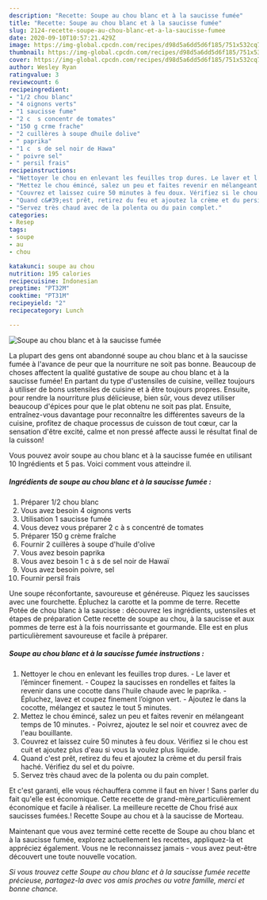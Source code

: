 ```yaml
---
description: "Recette: Soupe au chou blanc et à la saucisse fumée"
title: "Recette: Soupe au chou blanc et à la saucisse fumée"
slug: 2124-recette-soupe-au-chou-blanc-et-a-la-saucisse-fumee
date: 2020-09-10T10:57:21.429Z
image: https://img-global.cpcdn.com/recipes/d98d5a6dd5d6f185/751x532cq70/soupe-au-chou-blanc-et-a-la-saucisse-fumee-photo-principale-de-la-recette.jpg
thumbnail: https://img-global.cpcdn.com/recipes/d98d5a6dd5d6f185/751x532cq70/soupe-au-chou-blanc-et-a-la-saucisse-fumee-photo-principale-de-la-recette.jpg
cover: https://img-global.cpcdn.com/recipes/d98d5a6dd5d6f185/751x532cq70/soupe-au-chou-blanc-et-a-la-saucisse-fumee-photo-principale-de-la-recette.jpg
author: Wesley Ryan
ratingvalue: 3
reviewcount: 6
recipeingredient:
- "1/2 chou blanc"
- "4 oignons verts"
- "1 saucisse fume"
- "2 c  s concentr de tomates"
- "150 g crme frache"
- "2 cuillères à soupe dhuile dolive"
- " paprika"
- "1 c  s de sel noir de Hawa"
- " poivre sel"
- " persil frais"
recipeinstructions:
- "Nettoyer le chou en enlevant les feuilles trop dures. Le laver et l’émincer finement. Coupez la saucisses en rondelles et faites la revenir dans une cocotte dans l&#39;huile chaude avec le paprika. Épluchez, lavez et coupez finement l’oignon vert. Ajoutez le dans la cocotte, mélangez et sautez le tout 5 minutes."
- "Mettez le chou émincé, salez un peu et faites revenir en mélangeant temps de 10 minutes. Poivrez, ajoutez le sel noir et couvrez avec de l&#39;eau bouillante."
- "Couvrez et laissez cuire 50 minutes à feu doux. Vérifiez si le chou est cuit et ajoutez plus d&#39;eau si vous la voulez plus liquide."
- "Quand c&#39;est prêt, retirez du feu et ajoutez la crème et du persil frais haché. Vérifiez du sel et du poivre."
- "Servez très chaud avec de la polenta ou du pain complet."
categories:
- Resep
tags:
- soupe
- au
- chou

katakunci: soupe au chou 
nutrition: 195 calories
recipecuisine: Indonesian
preptime: "PT32M"
cooktime: "PT31M"
recipeyield: "2"
recipecategory: Lunch

---
```



![Soupe au chou blanc et à la saucisse fumée](https://img-global.cpcdn.com/recipes/d98d5a6dd5d6f185/751x532cq70/soupe-au-chou-blanc-et-a-la-saucisse-fumee-photo-principale-de-la-recette.jpg)

La plupart des gens ont abandonné soupe au chou blanc et à la saucisse fumée à l'avance de peur que la nourriture ne soit pas bonne. Beaucoup de choses affectent la qualité gustative de soupe au chou blanc et à la saucisse fumée! En partant du type d'ustensiles de cuisine, veillez toujours à utiliser de bons ustensiles de cuisine et à être toujours propres. Ensuite, pour rendre la nourriture plus délicieuse, bien sûr, vous devez utiliser beaucoup d'épices pour que le plat obtenu ne soit pas plat. Ensuite, entraînez-vous davantage pour reconnaître les différentes saveurs de la cuisine, profitez de chaque processus de cuisson de tout cœur, car la sensation d'être excité, calme et non pressé affecte aussi le résultat final de la cuisson!

<!--inarticleads1-->

Vous pouvez avoir soupe au chou blanc et à la saucisse fumée en utilisant 10 Ingrédients et 5 pas. Voici comment vous atteindre il.

##### Ingrédients de soupe au chou blanc et à la saucisse fumée :

1. Préparer 1/2 chou blanc
1. Vous avez besoin 4 oignons verts
1. Utilisation 1 saucisse fumée
1. Vous devez vous préparer 2 c à s concentré de tomates
1. Préparer 150 g crème fraîche
1. Fournir 2 cuillères à soupe d&#39;huile d&#39;olive
1. Vous avez besoin  paprika
1. Vous avez besoin 1 c à s de sel noir de Hawaï
1. Vous avez besoin  poivre, sel
1. Fournir  persil frais


Une soupe réconfortante, savoureuse et généreuse. Piquez les saucisses avec une fourchette. Épluchez la carotte et la pomme de terre. Recette Potée de chou blanc à la saucisse : découvrez les ingrédients, ustensiles et étapes de préparation Cette recette de soupe au chou, à la saucisse et aux pommes de terre est à la fois nourrissante et gourmande. Elle est en plus particulièrement savoureuse et facile à préparer. 

<!--inarticleads2-->

##### Soupe au chou blanc et à la saucisse fumée instructions :

1. Nettoyer le chou en enlevant les feuilles trop dures. - Le laver et l’émincer finement. - Coupez la saucisses en rondelles et faites la revenir dans une cocotte dans l&#39;huile chaude avec le paprika. - Épluchez, lavez et coupez finement l’oignon vert. - Ajoutez le dans la cocotte, mélangez et sautez le tout 5 minutes.
1. Mettez le chou émincé, salez un peu et faites revenir en mélangeant temps de 10 minutes. - Poivrez, ajoutez le sel noir et couvrez avec de l&#39;eau bouillante.
1. Couvrez et laissez cuire 50 minutes à feu doux. Vérifiez si le chou est cuit et ajoutez plus d&#39;eau si vous la voulez plus liquide.
1. Quand c&#39;est prêt, retirez du feu et ajoutez la crème et du persil frais haché. Vérifiez du sel et du poivre.
1. Servez très chaud avec de la polenta ou du pain complet.


Et c&#39;est garanti, elle vous réchauffera comme il faut en hiver ! Sans parler du fait qu&#39;elle est économique. Cette recette de grand-mère,particulièrement économique et facile à réaliser. La meilleure recette de Chou frisé aux saucisses fumées.! Recette Soupe au chou et à la saucisse de Morteau. 

<!--inarticleads1-->

<p>
Maintenant que vous avez terminé cette recette de Soupe au chou blanc et à la saucisse fumée, explorez actuellement les recettes, appliquez-la et appréciez également. Vous ne le reconnaissez jamais - vous avez peut-être découvert une toute nouvelle vocation.
</p>

<p>
<i>Si vous trouvez cette Soupe au chou blanc et à la saucisse fumée recette précieuse, partagez-la avec vos amis proches ou votre famille, merci et bonne chance.</i>
</p>
